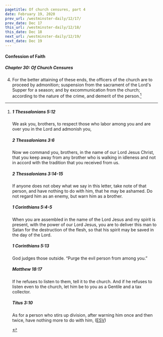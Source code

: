 ```yaml
---
pagetitle: Of church censures, part 4
date: February 19, 2020
prev_url: /westminster-daily/12/17/
prev_date: Dec 17
this_url: /westminster-daily/12/18/
this_date: Dec 18
next_url: /westminster-daily/12/19/
next_date: Dec 19
---
```


#### Confession of Faith

##### Chapter 30: Of Church Censures

4. For the better attaining of these ends, the officers of the church are to proceed by admonition; suspension from the sacrament of the Lord's Supper for a season; and by excommunication from the church; according to the nature of the crime, and demerit of the person.[^fnref:wcf1]

[^fnref:wcf1]: <div class="esv"><h5>1 Thessalonians 5:12</h5> <div class="esv-text"> <p id="p52005012.05-1">We ask you, brothers, to respect those who labor among you and are over you in the Lord and admonish you,</p> </div><h5>2 Thessalonians 3:6</h5> <div class="esv-text"> <p id="p53003006.04-2">Now we command you, brothers, in the name of our Lord Jesus Christ, that you keep away from any brother who is walking in idleness and not in accord with the tradition that you received from us.</p> </div><h5>2 Thessalonians 3:14-15</h5> <div class="esv-text"><p id="p53003014.01-3">If anyone does not obey what we say in this letter, take note of that person, and have nothing to do with him, that he may be ashamed. Do not regard him as an enemy, but warn him as a brother.</p> </div><h5>1 Corinthians 5:4-5</h5> <div class="esv-text"><p id="p46005004.01-4">When you are assembled in the name of the Lord Jesus and my spirit is present, with the power of our Lord Jesus, you are to deliver this man to Satan for the destruction of the flesh, so that his spirit may be saved in the day of the Lord.</p> </div><h5>1 Corinthians 5:13</h5> <div class="esv-text"><p id="p46005013.01-5">God judges those outside. &#8220;Purge the evil person from among you.&#8221;</p> </div><h5>Matthew 18:17</h5> <div class="esv-text"><p id="p40018017.01-6"><span class="woc">If he refuses to listen to them, tell it to the church. And if he refuses to listen even to the church, let him be to you as a Gentile and a tax collector.</span></p> </div><h5>Titus 3:10</h5> <div class="esv-text"><p id="p56003010.01-7">As for a person who stirs up division, after warning him once and then twice, have nothing more to do with him,  (<a href="http://www.esv.org" class="copyright">ESV</a>)</p> </div> </div>

